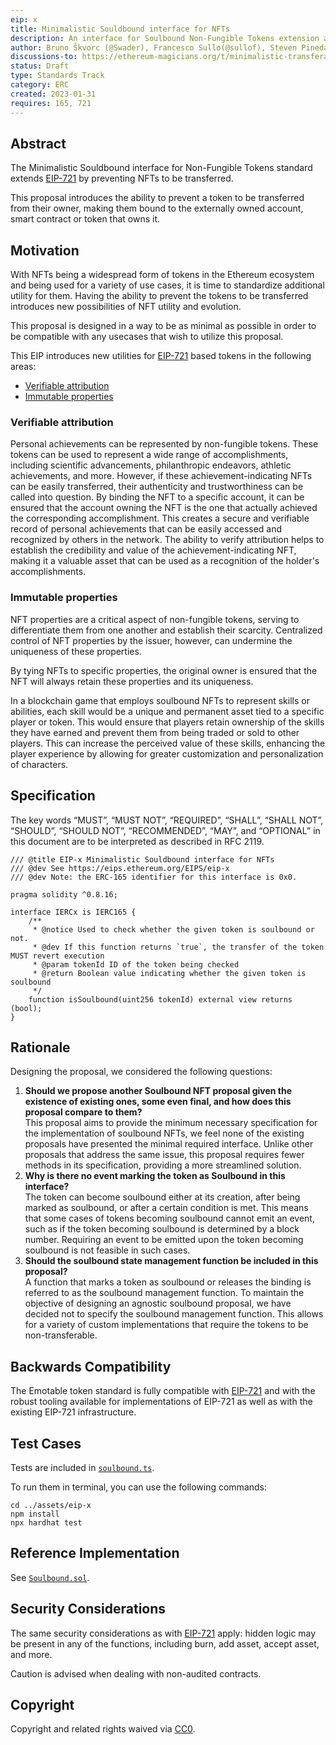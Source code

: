 ```yaml
---
eip: x
title: Minimalistic Souldbound interface for NFTs
description: An interface for Soulbound Non-Fungible Tokens extension allowing for tokens to be non-transferrable.
author: Bruno Škvorc (@Swader), Francesco Sullo(@sullof), Steven Pineda (@steven2308), Stevan Bogosavljevic (@stevyhacker), Jan Turk (@ThunderDeliverer)
discussions-to: https://ethereum-magicians.org/t/minimalistic-transferable-interface/12517
status: Draft
type: Standards Track
category: ERC
created: 2023-01-31
requires: 165, 721
---
```


## Abstract

The Minimalistic Souldbound interface for Non-Fungible Tokens standard extends [EIP-721](./eip-721.md) by preventing NFTs to be transferred.

This proposal introduces the ability to prevent a token to be transferred from their owner, making them bound to the externally owned account, smart contract or token that owns it.

## Motivation

With NFTs being a widespread form of tokens in the Ethereum ecosystem and being used for a variety of use cases, it is time to standardize additional utility for them. Having the ability to prevent the tokens to be transferred introduces new possibilities of NFT utility and evolution.

This proposal is designed in a way to be as minimal as possible in order to be compatible with any usecases that wish to utilize this proposal.

This EIP introduces new utilities for [EIP-721](./eip-721.md) based tokens in the following areas:

- [Verifiable attribution](#verifiable-attribution)
- [Immutable properties](#immutable-properties)

### Verifiable attribution

Personal achievements can be represented by non-fungible tokens. These tokens can be used to represent a wide range of accomplishments, including scientific advancements, philanthropic endeavors, athletic achievements, and more. However, if these achievement-indicating NFTs can be easily transferred, their authenticity and trustworthiness can be called into question. By binding the NFT to a specific account, it can be ensured that the account owning the NFT is the one that actually achieved the corresponding accomplishment. This creates a secure and verifiable record of personal achievements that can be easily accessed and recognized by others in the network. The ability to verify attribution helps to establish the credibility and value of the achievement-indicating NFT, making it a valuable asset that can be used as a recognition of the holder's accomplishments.

### Immutable properties

NFT properties are a critical aspect of non-fungible tokens, serving to differentiate them from one another and establish their scarcity. Centralized control of NFT properties by the issuer, however, can undermine the uniqueness of these properties.

By tying NFTs to specific properties, the original owner is ensured that the NFT will always retain these properties and its uniqueness.

In a blockchain game that employs soulbound NFTs to represent skills or abilities, each skill would be a unique and permanent asset tied to a specific player or token. This would ensure that players retain ownership of the skills they have earned and prevent them from being traded or sold to other players. This can increase the perceived value of these skills, enhancing the player experience by allowing for greater customization and personalization of characters.

## Specification

The key words “MUST”, “MUST NOT”, “REQUIRED”, “SHALL”, “SHALL NOT”, “SHOULD”, “SHOULD NOT”, “RECOMMENDED”, “MAY”, and “OPTIONAL” in this document are to be interpreted as described in RFC 2119.

```solidity
/// @title EIP-x Minimalistic Souldbound interface for NFTs
/// @dev See https://eips.ethereum.org/EIPS/eip-x
/// @dev Note: the ERC-165 identifier for this interface is 0x0.

pragma solidity ^0.8.16;

interface IERCx is IERC165 {
    /**
     * @notice Used to check whether the given token is soulbound or not.
     * @dev If this function returns `true`, the transfer of the token MUST revert execution
     * @param tokenId ID of the token being checked
     * @return Boolean value indicating whether the given token is soulbound
     */
    function isSoulbound(uint256 tokenId) external view returns (bool);
}
```

## Rationale

Designing the proposal, we considered the following questions:

1. **Should we propose another Soulbound NFT proposal given the existence of existing ones, some even final, and how does this proposal compare to them?**\
   This proposal aims to provide the minimum necessary specification for the implementation of soulbound NFTs, we feel none of the existing proposals have presented the minimal required interface. Unlike other proposals that address the same issue, this proposal requires fewer methods in its specification, providing a more streamlined solution.
2. **Why is there no event marking the token as Soulbound in this interface?**\
   The token can become soulbound either at its creation, after being marked as soulbound, or after a certain condition is met. This means that some cases of tokens becoming soulbound cannot emit an event, such as if the token becoming soulbound is determined by a block number. Requiring an event to be emitted upon the token becoming soulbound is not feasible in such cases.
3. **Should the soulbound state management function be included in this proposal?**\
   A function that marks a token as soulbound or releases the binding is referred to as the soulbound management function. To maintain the objective of designing an agnostic soulbound proposal, we have decided not to specify the soulbound management function. This allows for a variety of custom implementations that require the tokens to be non-transferable.

## Backwards Compatibility

The Emotable token standard is fully compatible with [EIP-721](./epi-721.md) and with the robust tooling available for implementations of EIP-721 as well as with the existing EIP-721 infrastructure.

## Test Cases

Tests are included in [`soulbound.ts`](../assets/eip-x/test/soulbound.ts).

To run them in terminal, you can use the following commands:

```
cd ../assets/eip-x
npm install
npx hardhat test
```

## Reference Implementation

See [`Soulbound.sol`](../assets/eip-x/contracts/Soulbound.sol).

## Security Considerations

The same security considerations as with [EIP-721](./eip-721.md) apply: hidden logic may be present in any of the functions, including burn, add asset, accept asset, and more.

Caution is advised when dealing with non-audited contracts.

## Copyright

Copyright and related rights waived via [CC0](../LICENSE.md).
